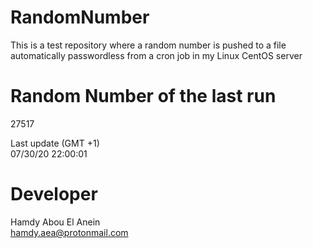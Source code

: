 # RandomNumber    
This is a test repository where a random number is pushed to a file automatically passwordless from a cron job in my Linux CentOS server    
# Random Number of the last run   
27517
      
Last update (GMT +1)    
07/30/20 22:00:01
# Developer    
Hamdy Abou El Anein   
hamdy.aea@protonmail.com
